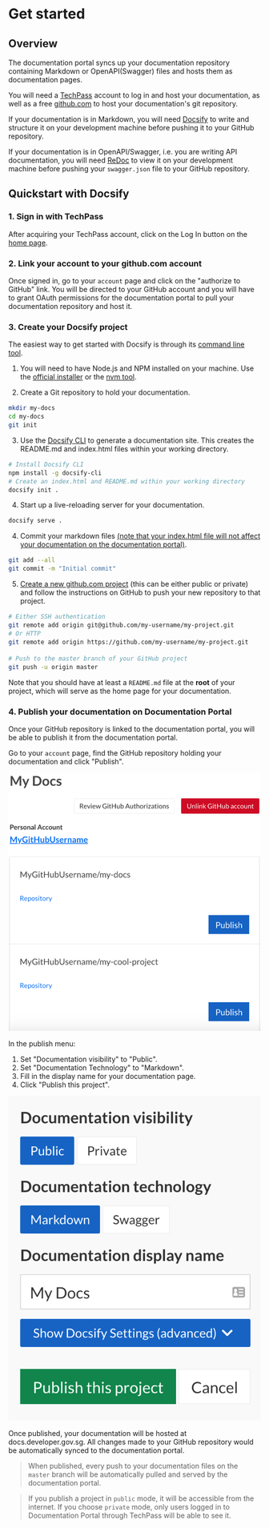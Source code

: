 # Get started

## Overview

The documentation portal syncs up your documentation repository containing Markdown or OpenAPI(Swagger) files and hosts them as documentation pages.

You will need a [TechPass](https://www.techpass.gov.sg) account to log in and host your documentation, as well as a free [github.com](https://github.com) to host your documentation's git repository.

If your documentation is in Markdown, you will need [Docsify](https://docsify.js.org) to write and structure it on your development machine before pushing it to your GitHub repository.

If your documentation is in OpenAPI/Swagger, i.e. you are writing API documentation, you will need [ReDoc](https://github.com/Redocly/redoc) to view it on your development machine before pushing your `swagger.json` file to your GitHub repository.

## Quickstart with Docsify

### 1. Sign in with TechPass

After acquiring your TechPass account, click on the Log In button on the [home page](/).

### 2. Link your account to your github.com account

Once signed in, go to your `account` page and click on the "authorize to GitHub" link. You will be directed to your GitHub account and you will have to grant OAuth permissions for the documentation portal to pull your documentation repository and host it.

### 3. Create your Docsify project

The easiest way to get started with Docsify is through its [command line tool](https://docsify.js.org/#/quickstart).

1. You will need to have Node.js and NPM installed on your machine. Use the [official installer](https://nodejs.org/en/) or
   the [nvm tool](https://github.com/nvm-sh/nvm).

2. Create a Git repository to hold your documentation.

```bash
mkdir my-docs
cd my-docs
git init
```

3. Use the [Docsify CLI](https://docsify.js.org/#/quickstart) to generate a documentation site. This creates the README.md and index.html files within your working directory.

```bash
# Install Docsify CLI
npm install -g docsify-cli
# Create an index.html and README.md within your working directory
docsify init .
```

4. Start up a live-reloading server for your documentation.

```bash
docsify serve .
```

4. Commit your markdown files [(note that your index.html file will not affect your documentation on the documentation portal)](advanced/docsify-configuration).

```bash
git add --all
git commit -m "Initial commit"
```

5. [Create a new github.com project](https://github.com/new) (this can be either public or private) and follow
   the instructions on GitHub to push your new repository to that project.

```bash
# Either SSH authentication
git remote add origin git@github.com/my-username/my-project.git
# Or HTTP
git remote add origin https://github.com/my-username/my-project.git

# Push to the master branch of your GitHub project
git push -u origin master
```

Note that you should have at least a `README.md` file at the **root** of your project, which will serve as the home page for your documentation.

### 4. Publish your documentation on Documentation Portal

Once your GitHub repository is linked to the documentation portal, you will be able to publish it from the documentation portal.

Go to your `account` page, find the GitHub repository holding your documentation and click "Publish".

![Account page screenshot](assets/account_screen.png ":size=450 :class=bordered-black")

In the publish menu:

1. Set "Documentation visibility" to "Public".
2. Set "Documentation Technology" to "Markdown".
3. Fill in the display name for your documentation page.
4. Click "Publish this project".

![Publish settings screenshot](assets/publish_settings.png ":size=300 :class=bordered-black")

Once published, your documentation will be hosted at docs.developer.gov.sg. All changes made to your GitHub repository would be automatically
synced to the documentation portal.

> When published, every push to your documentation files on the `master` branch will be automatically pulled and served by the documentation portal.

> If you publish a project in `public` mode, it will be accessible from the internet. If you choose `private` mode,
> only users logged in to Documentation Portal through TechPass will be able to see it.
